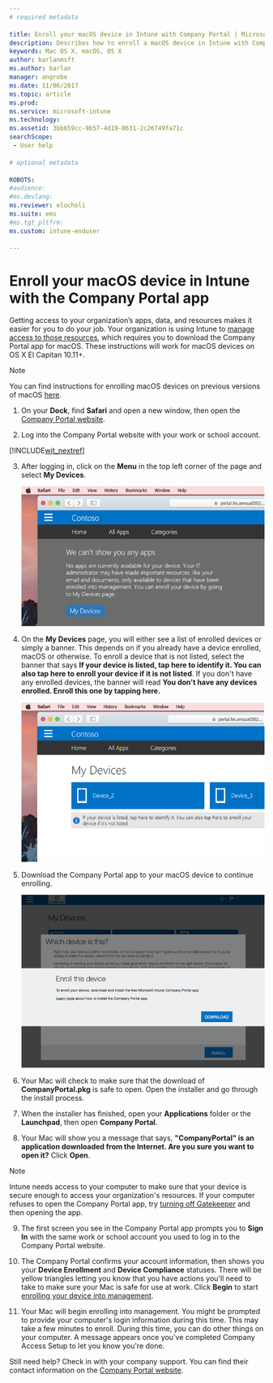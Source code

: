 ```yaml
---
# required metadata

title: Enroll your macOS device in Intune with Company Portal | Microsoft Docs
description: Describes how to enroll a macOS device in Intune with Company Portal app
keywords: Mac OS X, macOS, OS X
author: barlanmsft
ms.author: barlan
manager: angrobe
ms.date: 11/06/2017
ms.topic: article
ms.prod:
ms.service: microsoft-intune
ms.technology:
ms.assetid: 3bb659cc-9b57-4d19-8631-2c26749fa71c
searchScope:
 - User help

# optional metadata

ROBOTS:  
#audience:
#ms.devlang:
ms.reviewer: elocholi
ms.suite: ems
#ms.tgt_pltfrm:
ms.custom: intune-enduser

---
```


# Enroll your macOS device in Intune with the Company Portal app

Getting access to your organization’s apps, data, and resources makes it easier for you to do your job. Your organization is using Intune to [manage access to those resources](what-happens-if-you-install-the-Company-Portal-app-and-enroll-your-device-in-intune-macos.md), which requires you to download the Company Portal app for macOS. These instructions will work for macOS devices on OS X El Capitan 10.11+.

> [!NOTE]
> You can find instructions for enrolling macOS devices on previous versions of macOS [here](enroll-your-device-in-intune-macos-legacy.md).

1. On your __Dock__, find __Safari__ and open a new window, then open the [Company Portal website](https://portal.manage.microsoft.com#HelpDeskDialog).

2. Log into the Company Portal website with your work or school account.

[!INCLUDE[wit_nextref](includes/end-user-password-guidance.md)]

3. After logging in, click on the **Menu** in the top left corner of the page and select **My Devices**.

   ![A screenshot of the landing page for the web portal with the web portal showing that no apps can be installed yet, with a My Devices button underneath.](./media/macOS_enroll_001_landing_page.png)

4. On the __My Devices__ page, you will either see a list of enrolled devices or simply a banner. This depends on if you already have a device enrolled, macOS or otherwise. To enroll a device that is not listed, select the banner that says __If your device is listed, tap here to identify it. You can also tap here to enroll your device if it is not listed__. If you don't have any enrolled devices, the banner will read **You don't have any devices enrolled. Enroll this one by tapping here.**

    ![A screenshot of the My Device page, with a couple of unidentified devices above the banner prompt to enroll unlisted devices or identify unidentified ones.](./media/macOS_enroll_002_tap_here_banner.png)

5. Download the Company Portal app to your macOS device to continue enrolling.

    ![The notice that prompts a user to download the macOS Company Portal app. This notice has the text listed in the step above a button that says "Download" in the bottom right corner.](./media/macOS_enroll_IWP_CP_app_notice.png)

6. Your Mac will check to make sure that the download of **CompanyPortal.pkg** is safe to open. Open the installer and go through the install process.

7. When the installer has finished, open your **Applications** folder or the **Launchpad**, then open **Company Portal**.

8. Your Mac will show you a message that says, **"CompanyPortal" is an application downloaded from the Internet. Are you sure you want to open it?** Click **Open**.

  > [!NOTE]
  > Intune needs access to your computer to make sure that your device is secure enough to access your organization's resources. If your computer refuses to open the Company Portal app, try [turning off Gatekeeper](https://support.apple.com/HT202491) and then opening the app.

9. The first screen you see in the Company Portal app prompts you to **Sign In** with the same work or school account you used to log in to the Company Portal website.

10. The Company Portal confirms your account information, then shows you your **Device Enrollment** and **Device Compliance** statuses. There will be yellow triangles letting you know that you have actions you'll need to take to make sure your Mac is safe for use at work. Click **Begin** to start [enrolling your device into management](what-info-can-your-company-see-when-you-enroll-your-device-in-intune.md).

11. Your Mac will begin enrolling into management. You might be prompted to provide your computer's login information during this time. This may take a few minutes to enroll. During this time, you can do other things on your computer. A message appears once you've completed Company Access Setup to let you know you're done.

Still need help? Check in with your company support. You can find their contact information on the [Company Portal website](https://portal.manage.microsoft.com#HelpDeskDialog).
